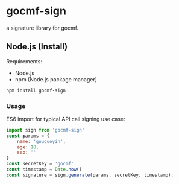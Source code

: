 # gocmf-sign

a signature library for gocmf.

## Node.js (Install)

Requirements:

- Node.js
- npm (Node.js package manager)

```bash
npm install gocmf-sign
```

### Usage

ES6 import for typical API call signing use case:

```javascript
import sign from 'gocmf-sign'
const params = {
    name: 'gouguoyin',
    age: 18,
    sex: ''
}
const secretKey = 'gocmf'
const timestamp = Date.now()
const signature = sign.generate(params, secretKey, timestamp);
```
